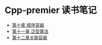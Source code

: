 # Cpp-premier 读书笔记

* [第十章 顺序容器](ch9_container/README.md)
* [第十一章 泛型算法](ch10_generic_algorithm/README.md)
* [第十二章关联容器](ch11_related_container/README.md)